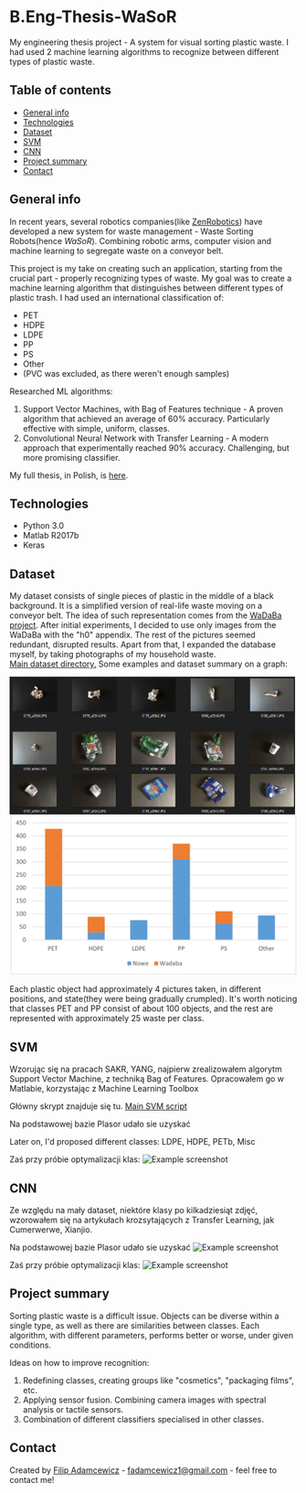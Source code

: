 # B.Eng-Thesis-WaSoR
My engineering thesis project - A system for visual sorting plastic waste. I had used 2 machine learning algorithms to recognize between different types of plastic waste.

## Table of contents
* [General info](#general-info)
* [Technologies](#technologies)
* [Dataset](#dataset)
* [SVM](#svm)
* [CNN](#cnn)
* [Project summary](#project-summary)
* [Contact](#contact)

## General info
In recent years, several robotics companies(like [ZenRobotics](https://zenrobotics.com)) have developed a new system for waste management - Waste Sorting Robots(hence *WaSoR*). Combining robotic arms, computer vision and machine learning to segregate waste on a conveyor belt. 

This project is my take on creating such an application, starting from the crucial part - properly recognizing types of waste. My goal was to create a machine learning algorithm that distinguishes between different types of plastic trash.
I had used an international classification of:
* PET
* HDPE
* LDPE
* PP
* PS
* Other
* (PVC was excluded, as there weren't enough samples)


Researched ML algorithms: 
1. Support Vector Machines, with Bag of Features technique - A proven algorithm that achieved an average of 60% accuracy. Particularly effective with simple, uniform, classes.
2. Convolutional Neural Network with Transfer Learning - A modern approach that experimentally reached 90% accuracy. Challenging, but more promising classifier.


My full thesis, in Polish, is [here](./Thesis%20Final.pdf).


## Technologies
* Python 3.0
* Matlab R2017b
* Keras

## Dataset
My dataset consists of single pieces of plastic in the middle of a black background. It is a simplified version of real-life waste moving on a conveyor belt. The idea of such representation comes from the [WaDaBa project](http://wadaba.pcz.pl/#home). After initial experiments, I decided to use only images from the WaDaBa with the "h0" appendix. The rest of the pictures seemed redundant, disrupted results. Apart from that, I expanded the database myself, by taking photographs of my household waste. \
[Main dataset directory.](./Dataset_Lean_h0/)
Some examples and dataset summary on a graph:

<img align="center" src="Miscellaneous/MyExample.png" alt="Example Pictures" width="500">

<center>
<img src="Miscellaneous/PlasorGraph.png"  alt="Dataset chart" width="500">
</center>

Each plastic object had approximately 4 pictures taken, in different positions, and state(they were being gradually crumpled). It's worth noticing that classes PET and PP consist of about 100 objects, and the rest are represented with approximately 25 waste per class.


## SVM

Wzorując się na pracach SAKR, YANG, najpierw zrealizowałem algorytm Support Vector Machine, z techniką Bag of Features. Opracowałem go w Matlabie, korzystając z Machine Learning Toolbox

Główny skrypt znajduje się tu.
[Main SVM script](./SVM/SVM.m)

Na podstawowej bazie Plasor udało sie uzyskać


Later on, I'd proposed different classes:
LDPE, HDPE, PETb, Misc

Zaś przy próbie optymalizacji klas:
![Example screenshot](./img/screenshot.png)

## CNN
Ze względu na mały dataset, niektóre klasy po kilkadziesiąt zdjęć, wzorowałem się na artykułach krozsytających z Transfer Learning, jak Cumerwerwe, Xianjio. 


Na podstawowej bazie Plasor udało sie uzyskać
![Example screenshot](./img/screenshot.png)

Zaś przy próbie optymalizacji klas:
![Example screenshot](./img/screenshot.png)

## Project summary
Sorting plastic waste is a difficult issue. Objects can be diverse within a single type, as well as there are similarities between classes. Each algorithm, with different parameters, performs better or worse, under given conditions.


Ideas on how to improve recognition:
1. Redefining classes, creating groups like "cosmetics", "packaging films", etc.
2. Applying sensor fusion. Combining camera images with spectral analysis or tactile sensors.
3. Combination of different classifiers specialised in other classes.


## Contact
Created by [Filip Adamcewicz](https://www.linkedin.com/in/filippo011235/) - fadamcewicz1@gmail.com - feel free to contact me! 
